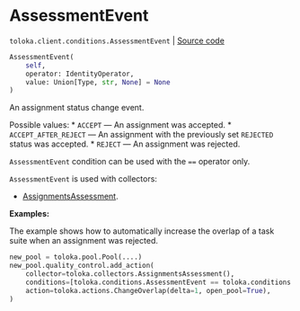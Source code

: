# AssessmentEvent
`toloka.client.conditions.AssessmentEvent` | [Source code](https://github.com/Toloka/toloka-kit/blob/v1.1.0.post1/src/client/conditions.py#L105)

```python
AssessmentEvent(
    self,
    operator: IdentityOperator,
    value: Union[Type, str, None] = None
)
```

An assignment status change event.


Possible values:
    * `ACCEPT` — An assignment was accepted.
    * `ACCEPT_AFTER_REJECT` — An assignment with the previously set `REJECTED` status was accepted.
    * `REJECT` — An assignment was rejected.

`AssessmentEvent` condition can be used with the `==` operator only.

`AssessmentEvent` is used with collectors:
- [AssignmentsAssessment](toloka.client.collectors.AssignmentsAssessment.md).


**Examples:**

The example shows how to automatically increase the overlap of a task suite when an assignment was rejected.

```python
new_pool = toloka.pool.Pool(....)
new_pool.quality_control.add_action(
    collector=toloka.collectors.AssignmentsAssessment(),
    conditions=[toloka.conditions.AssessmentEvent == toloka.conditions.AssessmentEvent.REJECT],
    action=toloka.actions.ChangeOverlap(delta=1, open_pool=True),
)
```
